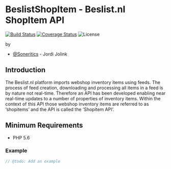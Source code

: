 # BeslistShopItem - Beslist.nl ShopItem API #

[![Build Status](https://api.travis-ci.org/Soneritics/BeslistShopItem.svg?branch=master)](https://travis-ci.org/Soneritics/BeslistShopItem)
[![Coverage Status](https://coveralls.io/repos/Soneritics/BeslistShopItem/badge.svg?branch=master)](https://coveralls.io/r/Soneritics/BeslistShopItem?branch=master)
![License](http://img.shields.io/badge/license-MIT-green.svg)

by
* [@Soneritics](https://github.com/Soneritics) - Jordi Jolink


## Introduction ##
The Beslist.nl platform imports webshop inventory items using feeds. The process of feed creation,
downloading and processing all items in a feed is by nature not real-time. Therefore an API has been
developed enabling near real-time updates to a number of properties of inventory items. Within the
context of this API those webshop inventory items are referred to as ‘shopitems’ and the API is called
the ‘Shopitem API’.

## Minimum Requirements ##

- PHP 5.6

### Example ###

```php
// @todo: Add an example
```
